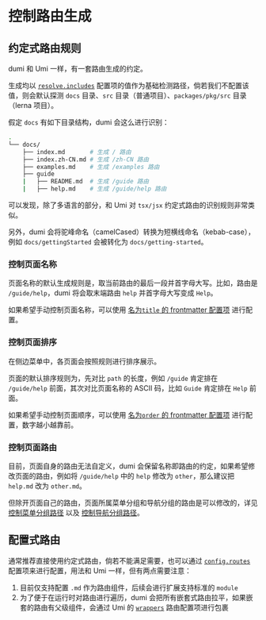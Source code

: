 # 控制路由生成

## 约定式路由规则

dumi 和 Umi 一样，有一套路由生成的约定。

生成均以 [`resolve.includes`](/zh-CN/config#includes) 配置项的值作为基础检测路径，倘若我们不配置该值，则会默认探测 `docs` 目录、`src` 目录（普通项目）、`packages/pkg/src` 目录（lerna 项目）。

假定 `docs` 有如下目录结构，dumi 会这么进行识别：

```bash
.
└── docs/
    ├── index.md       # 生成 / 路由
    ├── index.zh-CN.md # 生成 /zh-CN 路由
    ├── examples.md    # 生成 /examples 路由
    ├── guide
    |   ├── README.md  # 生成 /guide 路由
    |   ├── help.md    # 生成 /guide/help 路由
```

可以发现，除了多语言的部分，和 Umi 对 `tsx/jsx` 约定式路由的识别规则非常类似。

另外，dumi 会将驼峰命名（camelCased）转换为短横线命名（kebab-case），例如 `docs/gettingStarted` 会被转化为 `docs/getting-started`。

### 控制页面名称

页面名称的默认生成规则是，取当前路由的最后一段并首字母大写。比如，路由是 `/guide/help`，dumi 将会取末端路由 `help` 并首字母大写变成 `Help`。

如果希望手动控制页面名称，可以使用 [名为`title` 的 frontmatter 配置项](/zh-CN/config/frontmatter#title) 进行配置。

### 控制页面排序

在侧边菜单中，各页面会按照规则进行排序展示。

页面的默认排序规则为，先对比 `path` 的长度，例如 `/guide` 肯定排在 `/guide/help` 前面，其次对比页面名称的 ASCII 码，比如 `Guide` 肯定排在 `Help` 前面。

如果希望手动控制页面顺序，可以使用 [名为`order` 的 frontmatter 配置项](/zh-CN/config/frontmatter#order) 进行配置，数字越小越靠前。

### 控制页面路由

目前，页面自身的路由无法自定义，dumi 会保留名称即路由的约定，如果希望修改页面的路由，例如将 `/guide/help` 中的 `help` 修改为 `other`，那么建议把 `help.md` 改为 `other.md`。

但除开页面自己的路由，页面所属菜单分组和导航分组的路由是可以修改的，详见 [控制菜单分组路径](/zh-CN/guide/control-menu-generate#控制分组路径) 以及 [控制导航分组路径](/zh-CN/guide/control-nav-generate#控制导航路径)。

## 配置式路由

通常推荐直接使用约定式路由，倘若不能满足需要，也可以通过 [`config.routes`](/zh-CN/config#routes) 配置项来进行配置，用法和 Umi 一样，但有两点需要注意：

1. 目前仅支持配置 `.md` 作为路由组件，后续会进行扩展支持标准的 `module`
2. 为了便于在运行时对路由进行遍历，dumi 会把所有嵌套式路由拉平，如果嵌套的路由有父级组件，会通过 Umi 的 [`wrappers`](https://umijs.org/docs/routing#wrappers) 路由配置项进行包裹
